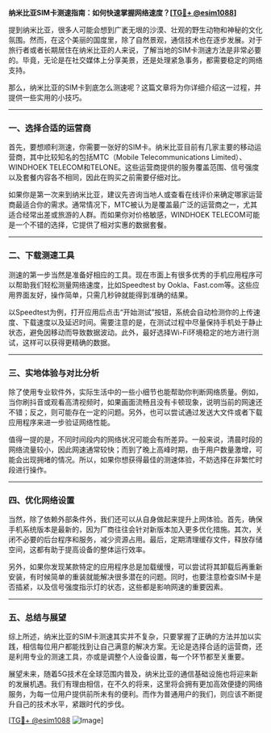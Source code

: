 **纳米比亚SIM卡测速指南：如何快速掌握网络速度？[[TG💪+ @esim1088](https://t.me/s/esim1088)]**

提到纳米比亚，很多人可能会想到广袤无垠的沙漠、壮观的野生动物和神秘的文化氛围。然而，在这个美丽的国度里，除了自然景观，通信技术也在逐步发展。对于旅行者或者长期居住在纳米比亚的人来说，了解当地的SIM卡测速方法是非常必要的。毕竟，无论是在社交媒体上分享美景，还是处理紧急事务，都需要稳定的网络支持。

那么，纳米比亚的SIM卡到底怎么测速呢？这篇文章将为你详细介绍这一过程，并提供一些实用的小技巧。

---

### 一、选择合适的运营商

首先，要想顺利测速，你需要一张好的SIM卡。纳米比亚目前有几家主要的移动运营商，其中比较知名的包括MTC（Mobile Telecommunications Limited）、WINDHOEK TELECOM和TELONE。这些运营商提供的服务覆盖范围、信号强度以及套餐内容各不相同，因此在购买之前需要仔细对比。

如果你是第一次来到纳米比亚，建议先咨询当地人或查看在线评价来确定哪家运营商最适合你的需求。通常情况下，MTC被认为是覆盖最广泛的运营商之一，尤其适合经常出差或旅游的人群。而如果你对价格敏感，WINDHOEK TELECOM可能是一个不错的选择，它提供了相对实惠的数据套餐。

---

### 二、下载测速工具

测速的第一步当然是准备好相应的工具。现在市面上有很多优秀的手机应用程序可以帮助我们轻松测量网络速度，比如Speedtest by Ookla、Fast.com等。这些应用界面友好，操作简单，只需几秒钟就能得到准确的结果。

以Speedtest为例，打开应用后点击“开始测试”按钮，系统会自动检测你的上传速度、下载速度以及延迟时间。需要注意的是，在测试过程中尽量保持手机处于静止状态，避免因移动而导致数据波动。此外，最好选择Wi-Fi环境稳定的地方进行测试，这样可以获得更精确的数据。

---

### 三、实地体验与对比分析

除了使用专业软件外，实际生活中的一些小细节也能帮助你判断网络质量。例如，当你刷抖音或观看高清视频时，如果画面流畅且没有卡顿现象，说明当前的网速还不错；反之，则可能存在一定的问题。另外，也可以尝试通过发送大文件或者下载应用程序来进一步验证网络性能。

值得一提的是，不同时间段内的网络状况可能会有所差异。一般来说，清晨时段的网络流量较小，因此网速通常较快；而到了晚上高峰时期，由于用户数量激增，可能会出现拥堵的情况。所以，如果你想获得最佳的测速体验，不妨选择在非繁忙时段进行操作。

---

### 四、优化网络设置

当然，除了依赖外部条件外，我们还可以从自身做起来提升上网体验。首先，确保手机系统版本是最新的，因为厂商往往会针对新版本加入更多优化措施。其次，关闭不必要的后台程序和服务，减少资源占用。最后，定期清理缓存文件，释放存储空间，这都有助于提高设备的整体运行效率。

另外，如果你发现某款特定的应用程序总是加载缓慢，可以尝试将其卸载后再重新安装，有时候简单的重装就能解决很多潜在的问题。同时，也要注意检查SIM卡是否插紧，以及信号强度指示灯的状态，这些都是影响网速的重要因素。

---

### 五、总结与展望

综上所述，纳米比亚的SIM卡测速其实并不复杂，只要掌握了正确的方法并加以实践，相信每位用户都能找到让自己满意的解决方案。无论是选择合适的运营商，还是利用专业的测速工具，亦或是调整个人设备设置，每一个环节都至关重要。

展望未来，随着5G技术在全球范围内普及，纳米比亚的通信基础设施也将迎来新的发展机遇。我们有理由相信，在不久的将来，这里将会拥有更加高效便捷的网络服务，为每一位用户提供前所未有的便利。而作为普通用户的我们，则应该不断提升自己的技术水平，紧跟时代的步伐。

[[TG💪+ @esim1088](https://t.me/s/esim1088) ![Image](https://i.postimg.cc/4NQfJmqS/Snipaste-2025-05-13-00-14-12.png)]